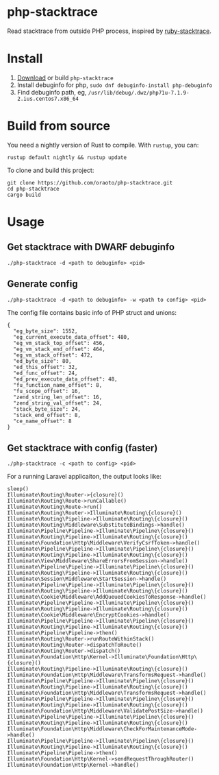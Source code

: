 # php-stacktrace

Read stacktrace from outside PHP process, inspired by [ruby-stacktrace](https://github.com/jvns/ruby-stacktrace).

# Install

1. [Download](https://github.com/oraoto/php-stacktrace/releases) or build `php-stacktrace`
1. Install debuginfo for php, `sudo dnf debuginfo-install php-debuginfo`
1. Find debuginfo path, eg, `/usr/lib/debug/.dwz/php71u-7.1.9-2.ius.centos7.x86_64`

# Build from source

You need a nightly version of Rust to compile. With `rustup`, you can:

```
rustup default nightly && rustup update
```

To clone and build this project:

```
git clone https://github.com/oraoto/php-stacktrace.git
cd php-stacktrace
cargo build
```

# Usage

## Get stacktrace with DWARF debuginfo

~~~
./php-stacktrace -d <path to debuginfo> <pid>
~~~

## Generate config

~~~
./php-stacktrace -d <path to debuginfo> -w <path to config> <pid>
~~~

The config file contains basic info of PHP struct and unions:

~~~
{
  "eg_byte_size": 1552,
  "eg_current_execute_data_offset": 480,
  "eg_vm_stack_top_offset": 456,
  "eg_vm_stack_end_offset": 464,
  "eg_vm_stack_offset": 472,
  "ed_byte_size": 80,
  "ed_this_offset": 32,
  "ed_func_offset": 24,
  "ed_prev_execute_data_offset": 48,
  "fu_function_name_offset": 8,
  "fu_scope_offset": 16,
  "zend_string_len_offset": 16,
  "zend_string_val_offset": 24,
  "stack_byte_size": 24,
  "stack_end_offset": 8,
  "ce_name_offset": 8
}
~~~


## Get stacktrace with config (faster)

~~~
./php-stacktrace -c <path to config> <pid>
~~~

For a running Laravel applicaiton, the output looks like:

~~~
sleep()
Illuminate\Routing\Router->{closure}()
Illuminate\Routing\Route->runCallable()
Illuminate\Routing\Route->run()
Illuminate\Routing\Router->Illuminate\Routing\{closure}()
Illuminate\Routing\Pipeline->Illuminate\Routing\{closure}()
Illuminate\Routing\Middleware\SubstituteBindings->handle()
Illuminate\Pipeline\Pipeline->Illuminate\Pipeline\{closure}()
Illuminate\Routing\Pipeline->Illuminate\Routing\{closure}()
Illuminate\Foundation\Http\Middleware\VerifyCsrfToken->handle()
Illuminate\Pipeline\Pipeline->Illuminate\Pipeline\{closure}()
Illuminate\Routing\Pipeline->Illuminate\Routing\{closure}()
Illuminate\View\Middleware\ShareErrorsFromSession->handle()
Illuminate\Pipeline\Pipeline->Illuminate\Pipeline\{closure}()
Illuminate\Routing\Pipeline->Illuminate\Routing\{closure}()
Illuminate\Session\Middleware\StartSession->handle()
Illuminate\Pipeline\Pipeline->Illuminate\Pipeline\{closure}()
Illuminate\Routing\Pipeline->Illuminate\Routing\{closure}()
Illuminate\Cookie\Middleware\AddQueuedCookiesToResponse->handle()
Illuminate\Pipeline\Pipeline->Illuminate\Pipeline\{closure}()
Illuminate\Routing\Pipeline->Illuminate\Routing\{closure}()
Illuminate\Cookie\Middleware\EncryptCookies->handle()
Illuminate\Pipeline\Pipeline->Illuminate\Pipeline\{closure}()
Illuminate\Routing\Pipeline->Illuminate\Routing\{closure}()
Illuminate\Pipeline\Pipeline->then()
Illuminate\Routing\Router->runRouteWithinStack()
Illuminate\Routing\Router->dispatchToRoute()
Illuminate\Routing\Router->dispatch()
Illuminate\Foundation\Http\Kernel->Illuminate\Foundation\Http\{closure}()
Illuminate\Routing\Pipeline->Illuminate\Routing\{closure}()
Illuminate\Foundation\Http\Middleware\TransformsRequest->handle()
Illuminate\Pipeline\Pipeline->Illuminate\Pipeline\{closure}()
Illuminate\Routing\Pipeline->Illuminate\Routing\{closure}()
Illuminate\Foundation\Http\Middleware\TransformsRequest->handle()
Illuminate\Pipeline\Pipeline->Illuminate\Pipeline\{closure}()
Illuminate\Routing\Pipeline->Illuminate\Routing\{closure}()
Illuminate\Foundation\Http\Middleware\ValidatePostSize->handle()
Illuminate\Pipeline\Pipeline->Illuminate\Pipeline\{closure}()
Illuminate\Routing\Pipeline->Illuminate\Routing\{closure}()
Illuminate\Foundation\Http\Middleware\CheckForMaintenanceMode->handle()
Illuminate\Pipeline\Pipeline->Illuminate\Pipeline\{closure}()
Illuminate\Routing\Pipeline->Illuminate\Routing\{closure}()
Illuminate\Pipeline\Pipeline->then()
Illuminate\Foundation\Http\Kernel->sendRequestThroughRouter()
Illuminate\Foundation\Http\Kernel->handle()
~~~
